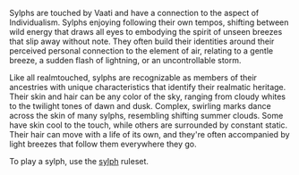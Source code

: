 Sylphs are touched by Vaati and have a connection to the aspect of Individualism. Sylphs enjoying following their own tempos, shifting between wild energy that draws all eyes to embodying the spirit of unseen breezes that slip away without note. They often build their identities around their perceived personal connection to the element of air, relating to a gentle breeze, a sudden flash of lightning, or an uncontrollable storm.

Like all realmtouched, sylphs are recognizable as members of their ancestries with unique characteristics that identify their realmatic heritage. Their skin and hair can be any color of the sky, ranging from cloudy whites to the twilight tones of dawn and dusk. Complex, swirling marks dance across the skin of many sylphs, resembling shifting summer clouds. Some have skin cool to the touch, while others are surrounded by constant static. Their hair can move with a life of its own, and they're often accompanied by light breezes that follow them everywhere they go.

To play a sylph, use the [sylph](https://2e.aonprd.com/Ancestries.aspx?ID=37) ruleset.
